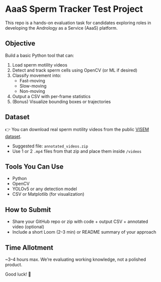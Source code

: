 # AaaS Sperm Tracker Test Project

This repo is a hands-on evaluation task for candidates exploring roles in developing the Andrology as a Service (AaaS) platform.

## Objective
Build a basic Python tool that can:
1. Load sperm motility videos
2. Detect and track sperm cells using OpenCV (or ML if desired)
3. Classify movement into:
   - Fast-moving
   - Slow-moving
   - Non-moving
4. Output a CSV with per-frame statistics
5. (Bonus) Visualize bounding boxes or trajectories

## Dataset
👉 You can download real sperm motility videos from the public [VISEM dataset](https://zenodo.org/record/7293726).
- Suggested file: `annotated_videos.zip`
- Use 1 or 2 `.mp4` files from that zip and place them inside `/videos`

## Tools You Can Use
- Python
- OpenCV
- YOLOv5 or any detection model
- CSV or Matplotlib (for visualization)

## How to Submit
- Share your GitHub repo or zip with code + output CSV + annotated video (optional)
- Include a short Loom (2–3 min) or README summary of your approach

## Time Allotment
~3–4 hours max. We’re evaluating working knowledge, not a polished product.

Good luck! 🚀
